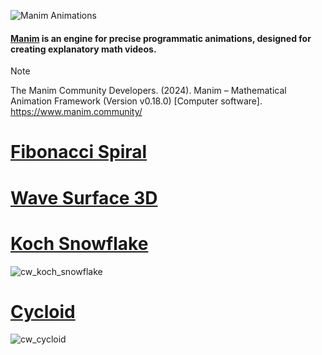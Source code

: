 ![Manim Animations](https://github.com/curiouswalk/manim/assets/157306209/621ec774-a11c-462b-971d-b4a44446ea20)

#### [**Manim**](https://www.manim.community/) is an engine for precise programmatic animations, designed for creating explanatory math videos.

> [!NOTE]
> The Manim Community Developers. (2024). Manim – Mathematical Animation Framework (Version v0.18.0) [Computer software]. https://www.manim.community/

# [Fibonacci Spiral](fibonacci_spiral)

# [Wave Surface 3D](wave_surface_3d)
<!-- ![cw_koch_snowflake](https://github.com/curiouswalk/manim/assets/157306209/33df9483-3906-47c4-9c3c-8becea305dc4) -->

# [Koch Snowflake](koch_snowflake)
![cw_koch_snowflake](https://github.com/curiouswalk/manim/assets/157306209/33df9483-3906-47c4-9c3c-8becea305dc4)

# [Cycloid](cycloid)
![cw_cycloid](https://github.com/curiouswalk/manim/assets/157306209/c9d826d7-6812-47a6-be51-b482b196ac47)

